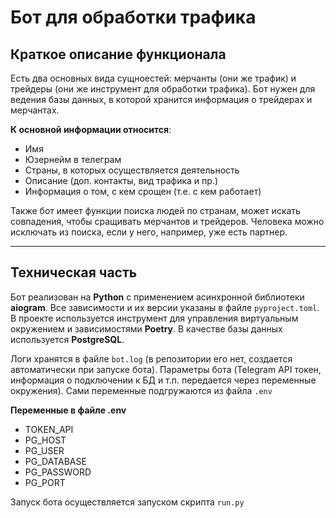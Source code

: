 # Бот для обработки трафика

## Краткое описание функционала

Есть два основных вида сущноестей: мерчанты (они же трафик) и трейдеры (они же инструмент для обработки трафика). Бот нужен для ведения базы данных, в которой хранится информация о трейдерах и мерчантах.  

**К основной информации относится**:
* Имя
* Юзернейм в телеграм
* Страны, в которых осуществляется деятельность
* Описание (доп. контакты, вид трафика и пр.)
* Информация о том, с кем срощен (т.е. с кем работает)

Также бот имеет функции поиска людей по странам, может искать совпадения, чтобы сращивать мерчантов и трейдеров. Человека можно исключать из поиска, если у него, например, уже есть партнер.
***
## Техническая часть

Бот реализован на **Python** с применением асинхронной библиотеки **aiogram**. Все зависимости и их версии указаны в файле `pyproject.toml`. В проекте используется инструмент для управления виртуальным окружением и зависимостями **Poetry**. В качестве базы данных используется **PostgreSQL**.

Логи хранятся в файле `bot.log` (в репозитории его нет, создается автоматически при запуске бота). Параметры бота (Telegram API токен, информация о подключении к БД и т.п. передается через переменные окружения). Сами переменные подгружаются из файла `.env `

**Переменные в файле .env**
* TOKEN_API
* PG_HOST
* PG_USER
* PG_DATABASE
* PG_PASSWORD
* PG_PORT

Запуск бота осуществляется запуском скрипта `run.py`